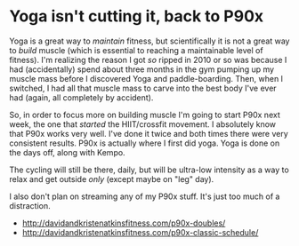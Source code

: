# Yoga isn't cutting it, back to P90x

Yoga is a great way to *maintain* fitness, but scientifically it is not a great way to *build* muscle (which is essential to reaching a maintainable level of fitness). I'm realizing the reason I got *so* ripped in 2010 or so was because I had (accidentally) spend about three months in the gym pumping up my muscle mass before I discovered Yoga and paddle-boarding. Then, when I switched, I had all that muscle mass to carve into the best body I've ever had (again, all completely by accident).

So, in order to focus more on building muscle I'm going to start P90x next week, the one that *started* the HIIT/crossfit movement. I absolutely know that P90x works very well. I've done it twice and both times there were very consistent results. P90x is actually where I first did yoga. Yoga is done on the days off, along with Kempo.

The cycling will still be there, daily, but will be ultra-low intensity as a way to relax and get outside *only* (except maybe on "leg" day).

I also don't plan on streaming any of my P90x stuff. It's just too much of a distraction.

* <http://davidandkristenatkinsfitness.com/p90x-doubles/>
* <http://davidandkristenatkinsfitness.com/p90x-classic-schedule/>

